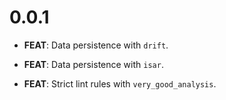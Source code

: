 # 0.0.1

- **FEAT**: Data persistence with `drift`.
<!-- TODO(mrverdant13): Add Hive support -->
- **FEAT**: Data persistence with `isar`.
<!-- TODO(mrverdant13): Add Sembast support -->
- **FEAT**: Strict lint rules with `very_good_analysis`.
<!-- TODO(mrverdant13): Add testing -->
